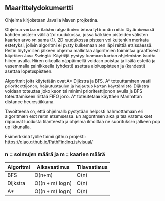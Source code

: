 ## Maarittelydokumentti

Ohjelma kirjoitetaan Javalla Maven projketina.

Ohjelma vertaa erilaisten algoritmien tehoa lyhimmän reitin löytämisesssä kahden pisteen välillä 2d ruudukossa, jossa kaikkien pisteiden välisten kaarien arvo on sama (1). 2D ruudukossa pisteen voi kuitenkin merkata estetyksi, jolloin algoritmi ei pysty kulkemaan sen läpi reittiä etsissäessä. Reitin löytymisen jälkeen ohjelma mallintaa algoritmien toimintaa graaffisesti käyttäen Java Swingiä. Käyttäjä pystyy luomaan kartan ohjelmiston kautta hiiren avulla. Hiiren oikealla näppäimellä voidaan poistaa ja lisätä esteitä ja vasemmalla painikkeella (yhdesti) asettaa aloituspisteen ja (kahdesti) asettaa lopetuspisteen. 

Algoritmit joita käytetään ovat A* Dijkstra ja BFS. A* toteuttaminen vaatii prioriteettijonon, hajautustaulun ja hajautus kartan käyttämistä. Dijkstra voidaan toteuttaa joko keon tai minimi prioriteettijonon avulla ja BFS toteuttamiseen riittää FIFO jono. A* toteutetaan käyttäen Manhattan distance heurestiikkana. 

Tavoitteena on, että ohjelmalla pystytään helposti hahmottamaan eri algoritmien erot reitin etsimisessä. Eri algoritmien aika ja tila vaatimukset riippuvat luodusta tilanteesta ja ohjelma ilmoittaa ne suorituksen jälkeen pop up ikkunalla.

Esimerkkinä työlle toimii github projekti: https://qiao.github.io/PathFinding.js/visual/


### n = solmujen määrä ja m = kaarien määrä
Algoritmi | Aikavaatimus | Tilavaatimus
--------------- | ----- | ------
BFS | O(n+m) | O(n) |
Dijkstra | O((n + m) log n) | O(n)
A* | O((n + m) log n) | O(n)

